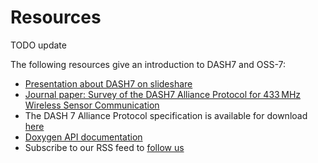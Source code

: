 # Resources

TODO update

The following resources give an introduction to DASH7 and OSS-7:

+ [Presentation about DASH7 on slideshare](http://www.slideshare.net/MaartenWeyn1/dash7-alliance-protocol-technical-presentation)
+ [Journal paper: Survey of the DASH7 Alliance Protocol for 433 MHz Wireless Sensor Communication](http://www.hindawi.com/journals/ijdsn/2013/870430/)
+ The DASH 7 Alliance Protocol specification is available for download [here](http://www.dash7.org/specifications)
+ [Doxygen API documentation]({filename}/doxygen)
+ Subscribe to our RSS feed to [follow us](./feeds/all.atom.xml)